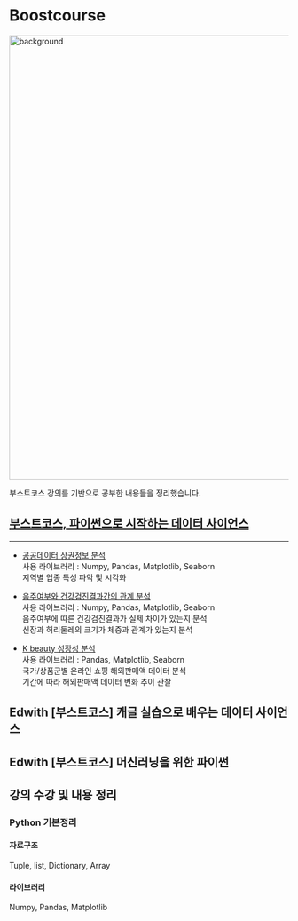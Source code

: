 # Boostcourse
<img width="800" height="800" alt="background" src="https://ssl.pstatic.net/static/connectfdn/edwith/hold_images/img-boostcourse-og.png">  

부스트코스 강의를 기반으로 공부한 내용들을 정리했습니다.

## [부스트코스, 파이썬으로 시작하는 데이터 사이언스](https://github.com/Youngprize33/Pythonboostcourse/tree/main/Python_learn_data_science)
------------------------------------
* [공공데이터 상권정보 분석](https://github.com/Youngprize33/Pythonboostcourse/blob/main/Python_learn_data_science/Python_project1.ipynb)  
사용 라이브러리 : Numpy, Pandas, Matplotlib, Seaborn   
지역별 업종 특성 파악 및 시각화   

* [음주여부와 건강검진결과간의 관계 분석](https://github.com/Youngprize33/Pythonboostcourse/blob/main/Python_learn_data_science/Python_project2.ipynb)  
사용 라이브러리 : Numpy, Pandas, Matplotlib, Seaborn   
음주여부에 따른 건강검진결과가 실제 차이가 있는지 분석   
신장과 허리둘레의 크기가 체중과 관계가 있는지 분석   

* [K beauty 성장성 분석](https://github.com/Youngprize33/Pythonboostcourse/blob/main/Python_learn_data_science/Python_project3.ipynb)  
사용 라이브러리 : Pandas, Matplotlib, Seaborn   
국가/상품군별 온라인 쇼핑 해외판매액 데이터 분석   
기간에 따라 해외판매액 데이터 변화 추이 관찰   

## Edwith [부스트코스] 캐글 실습으로 배우는 데이터 사이언스
## Edwith [부스트코스] 머신러닝을 위한 파이썬
## 강의 수강 및 내용 정리
### Python 기본정리
#### 자료구조
Tuple, list, Dictionary, Array
#### 라이브러리
Numpy, Pandas, Matplotlib
 
